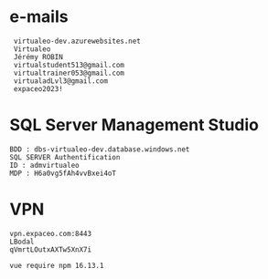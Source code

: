 
#   e-mails
     virtualeo-dev.azurewebsites.net
     Virtualeo
     Jérémy ROBIN
     virtualstudent513@gmail.com
     virtualtrainer053@gmail.com
     virtualadLvl3@gmail.com
     expaceo2023!


#   SQL Server Management Studio
    BDD : dbs-virtualeo-dev.database.windows.net
    SQL SERVER Authentification
    ID : admvirtualeo
    MDP : H6a0vg5fAh4vvBxei4oT

#   VPN
    vpn.expaceo.com:8443
    LBodal
    qVmrtLOutxAXTw5XnX7i

    vue require npm 16.13.1